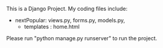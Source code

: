 This is a Django Project. My coding files include:

- nextPopular: views.py, forms.py, models.py, 
  - templates : home.html

Please run "python manage.py runserver" to run the project.
